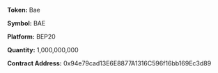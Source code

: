 **Token:** Bae

**Symbol:** BAE

**Platform:** BEP20

**Quantity:** 1,000,000,000

**Contract Address:**
0x94e79cad13E6E8877A1316C596f16bb169Ec3d89
